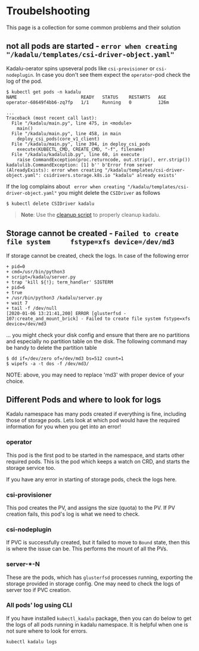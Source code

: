 # Troubelshooting

This page is a collection for some common problems and their solution

## not all pods are started - `error when creating "/kadalu/templates/csi-driver-object.yaml"`

Kadalu-oerator spins upseveral pods like `csi-provisioner` or `csi-nodeplugin`. In case you don't see them expect the `operator`-pod check the log of the pod.

```console
$ kubectl get pods -n kadalu
NAME                        READY   STATUS    RESTARTS   AGE
operator-68649f4bb6-zq7fp   1/1     Running   0          126m
```

```
...
Traceback (most recent call last):
  File "/kadalu/main.py", line 475, in <module>
    main()
  File "/kadalu/main.py", line 458, in main
    deploy_csi_pods(core_v1_client)
  File "/kadalu/main.py", line 394, in deploy_csi_pods
    execute(KUBECTL_CMD, CREATE_CMD, "-f", filename)
  File "/kadalu/kadalulib.py", line 60, in execute
    raise CommandException(proc.returncode, out.strip(), err.strip())
kadalulib.CommandException: [1] b'' b'Error from server (AlreadyExists): error when creating "/kadalu/templates/csi-driver-object.yaml": csidrivers.storage.k8s.io "kadalu" already exists'
```

If the log complains about ` error when creating "/kadalu/templates/csi-driver-object.yaml"` you might delete the `CSIDriver` as follows

```console
$ kubectl delete CSIDriver kadalu
```

> **Note**: Use the [cleanup script](https://github.com/kadalu/kadalu/blob/devel/extras/scripts/cleanup) to properly cleanup kadalu.

## Storage cannot be created - `Failed to create file system	 fstype=xfs device=/dev/md3`

If storage cannot be created, check the logs. In case of the following error

```
+ pid=0
+ cmd=/usr/bin/python3
+ script=/kadalu/server.py
+ trap 'kill ${!}; term_handler' SIGTERM
+ pid=6
+ true
+ /usr/bin/python3 /kadalu/server.py
+ wait 7
+ tail -f /dev/null
[2020-01-06 13:21:41,200] ERROR [glusterfsd - 107:create_and_mount_brick] - Failed to create file system fstype=xfs device=/dev/md3
```

... you might check your disk config and ensure that there are no partitions and especially no partition table on the disk. The following command may be handy to delete the partition table

```console
$ dd if=/dev/zero of=/dev/md3 bs=512 count=1
$ wipefs -a -t dos -f /dev/md3/
```

NOTE: above, you may need to replace 'md3' with proper device of your choice.


## Different Pods and where to look for logs

Kadalu namespace has many pods created if everything is fine, including those of storage pods. Lets look at which pod would have the required information for you when you get into an error!

### operator

This pod is the first pod to be started in the namespace, and starts other required pods. This is the pod which keeps a watch on CRD, and starts the storage service too.

If you have any error in starting of storage pods, check the logs here.

### csi-provisioner

This pod creates the PV, and assigns the size (quota) to the PV. If PV creation fails, this pod's log is what we need to check.

### csi-nodeplugin

If PVC is successfully created, but it failed to move to `Bound` state, then this is where the issue can be. This performs the mount of all the PVs.

### server-*-N

These are the pods, which has `glusterfsd` processes running, exporting the storage provided in storage config. One may need to check the logs of server too if PVC creation.

### All pods' log using CLI

If you have installed `kubectl_kadalu` package, then you can do below to get the logs of all pods running in kadalu namespace. It is helpful when one is not sure where to look for errors.

`kubectl kadalu logs`
